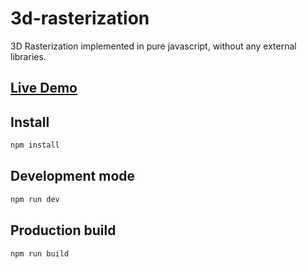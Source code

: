 # 3d-rasterization

3D Rasterization implemented in pure javascript, without any external libraries.

## [Live Demo](https://madureira.github.io/3d-rasterization/)

## Install

```sh
npm install
```

## Development mode

```sh
npm run dev
```

## Production build

```sh
npm run build
```
